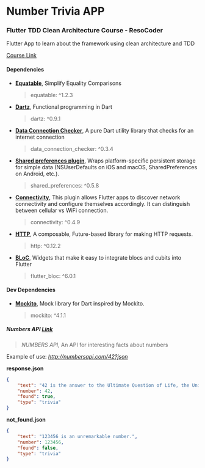 # Number Trivia APP

### Flutter TDD Clean Architecture Course - ResoCoder

Flutter App to learn about the framework using clean architecture and TDD

[Course Link](https://resocoder.com/category/tutorials/flutter/tdd-clean-architecture/)

#### Dependencies
- [**Equatable**](https://pub.dev/packages/equatable), Simplify Equality Comparisons
    > equatable: ^1.2.3
- [**Dartz**](https://pub.dev/packages/dartz), Functional programming in Dart
    > dartz: ^0.9.1
- [**Data Connection Checker**](https://pub.dev/packages/data_connection_checker), A pure Dart utility library that checks for an internet connection
    > data_connection_checker: ^0.3.4
- [**Shared preferences plugin**](https://pub.dev/packages/shared_preferences), Wraps platform-specific persistent storage for simple data (NSUserDefaults on iOS and macOS, SharedPreferences on Android, etc.).
    > shared_preferences: ^0.5.8
- [**Connectivity**](https://pub.dev/packages/connectivity), This plugin allows Flutter apps to discover network connectivity and configure themselves accordingly. It can distinguish between cellular vs WiFi connection.
    > connectivity: ^0.4.9
- [**HTTP**](https://pub.dev/packages/http), A composable, Future-based library for making HTTP requests.
    > http: ^0.12.2
- [**BLoC**](https://pub.dev/packages/flutter_bloc), Widgets that make it easy to integrate blocs and cubits into Flutter
    > flutter_bloc: ^6.0.1

#### Dev Dependencies
- [**Mockito**](https://pub.dev/packages/mockito), Mock library for Dart inspired by Mockito.
    > mockito: ^4.1.1


##### Numbers API [Link](http://numbersapi.com/#42)
>  *NUMBERS API*, An API for interesting facts about numbers

Example of use: *http://numbersapi.com/42?json*

__response.json__
```json
{
    "text": "42 is the answer to the Ultimate Question of Life, the Universe, and Everything.",
    "number": 42,
    "found": true,
    "type": "trivia"
}
```
__not_found.json__
```json
{
    "text": "123456 is an unremarkable number.",
    "number": 123456,
    "found": false,
    "type": "trivia"
}
```


